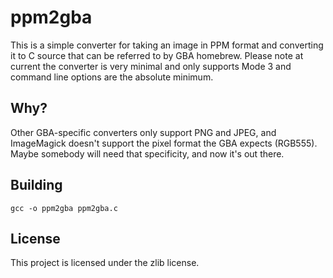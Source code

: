 # ppm2gba
This is a simple converter for taking an image in PPM format and converting it to C source that can be referred to by GBA homebrew. Please note at current the converter is very minimal and only supports Mode 3 and command line options are the absolute minimum.

## Why?
Other GBA-specific converters only support PNG and JPEG, and ImageMagick doesn't support the pixel format the GBA expects (RGB555). Maybe somebody will need that specificity, and now it's out there.

## Building
`gcc -o ppm2gba ppm2gba.c`

## License
This project is licensed under the zlib license.
